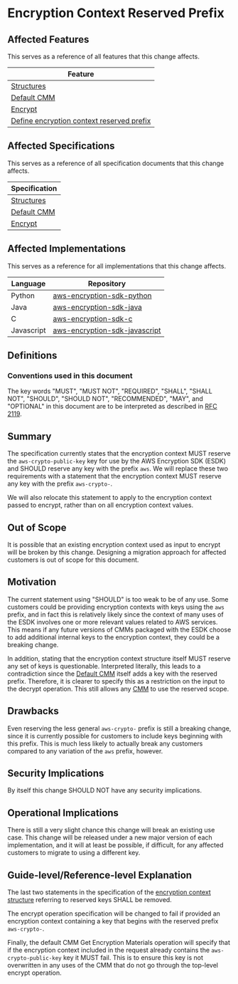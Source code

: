 [//]: # "Copyright Amazon.com Inc. or its affiliates. All Rights Reserved."
[//]: # "SPDX-License-Identifier: CC-BY-SA-4.0"

# Encryption Context Reserved Prefix

## Affected Features

This serves as a reference of all features that this change affects.

| Feature                                                                                                            |
| ------------------------------------------------------------------------------------------------------------------ |
| [Structures](../../framework/structures.md)                                                                        |
| [Default CMM](../../framework/default-cmm.md)                                                                      |
| [Encrypt](../../client-apis/encrypt.md)                                                                            |
| [Define encryption context reserved prefix](https://github.com/awslabs/aws-encryption-sdk-specification/issues/23) |

## Affected Specifications

This serves as a reference of all specification documents that this change affects.

| Specification                                 |
| --------------------------------------------- |
| [Structures](../../framework/structures.md)   |
| [Default CMM](../../framework/default-cmm.md) |
| [Encrypt](../../client-apis/encrypt.md)       |

## Affected Implementations

This serves as a reference for all implementations that this change affects.

| Language   | Repository                                                                            |
| ---------- | ------------------------------------------------------------------------------------- |
| Python     | [aws-encryption-sdk-python](https://github.com/aws/aws-encryption-sdk-python)         |
| Java       | [aws-encryption-sdk-java](https://github.com/aws/aws-encryption-sdk-java)             |
| C          | [aws-encryption-sdk-c](https://github.com/aws/aws-encryption-sdk-c)                   |
| Javascript | [aws-encryption-sdk-javascript](https://github.com/aws/aws-encryption-sdk-javascript) |

## Definitions

### Conventions used in this document

The key words
"MUST", "MUST NOT", "REQUIRED", "SHALL", "SHALL NOT",
"SHOULD", "SHOULD NOT", "RECOMMENDED", "MAY", and "OPTIONAL"
in this document are to be interpreted as described in
[RFC 2119](https://tools.ietf.org/html/rfc2119).

## Summary

The specification currently states that the encryption context
MUST reserve the `aws-crypto-public-key` key for use by the AWS Encryption SDK (ESDK)
and SHOULD reserve any key with the prefix `aws`.
We will replace these two requirements with a statement that the encryption context
MUST reserve any key with the prefix `aws-crypto-`.

We will also relocate this statement to apply to the encryption context passed to encrypt,
rather than on all encryption context values.

## Out of Scope

It is possible that an existing encryption context used as input to encrypt
will be broken by this change.
Designing a migration approach for affected customers
is out of scope for this document.

## Motivation

The current statement using "SHOULD" is too weak to be of any use.
Some customers could be providing encryption contexts
with keys using the `aws` prefix,
and in fact this is relatively likely
since the context of many uses of the ESDK
involves one or more relevant values related to AWS services.
This means if any future versions of CMMs packaged with the ESDK
choose to add additional internal keys to the encryption context,
they could be a breaking change.

In addition, stating that the encryption context structure itself
MUST reserve any set of keys
is questionable.
Interpreted literally, this leads to a contradiction
since the [Default CMM](../../framework/default-cmm.md) itself adds a key with the reserved prefix.
Therefore, it is clearer to specify this
as a restriction on the input to the decrypt operation.
This still allows any [CMM](../../framework/cmm-interface.md) to use the reserved scope.

## Drawbacks

Even reserving the less general `aws-crypto-` prefix
is still a breaking change,
since it is currently possible for customers
to include keys beginning with this prefix.
This is much less likely to actually break any customers
compared to any variation of the `aws` prefix, however.

## Security Implications

By itself this change SHOULD NOT have any security implications.

## Operational Implications

There is still a very slight chance
this change will break an existing use case.
This change will be released under a new major version of each implementation,
and it will at least be possible, if difficult,
for any affected customers to migrate to using a different key.

## Guide-level/Reference-level Explanation

The last two statements in the specification of the [encryption context structure](../../framework/structures.md#encryption-context)
referring to reserved keys SHALL be removed.

The encrypt operation specification will be changed to fail
if provided an encryption context containing a key
that begins with the reserved prefix `aws-crypto-`.

Finally, the default CMM Get Encryption Materials operation
will specify that if the encryption context included in the request
already contains the `aws-crypto-public-key` key
it MUST fail.
This is to ensure this key is not overwritten
in any uses of the CMM that do not go through the top-level encrypt operation.
